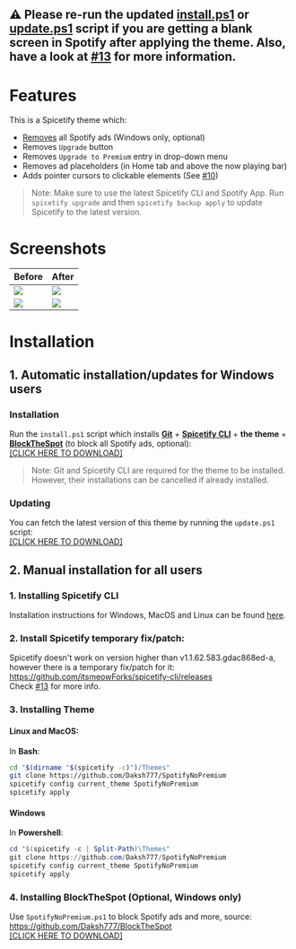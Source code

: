 ## ⚠ Please re-run the updated [install.ps1](https://gitcdn.link/repo/Daksh777/SpotifyNoPremium/main/install.ps1) or [update.ps1](https://gitcdn.link/repo/Daksh777/SpotifyNoPremium/main/update.ps1) script if you are getting a blank screen in Spotify after applying the theme. Also, have a look at [#13](https://github.com/Daksh777/SpotifyNoPremium/issues/13#issuecomment-891503806) for more information.
# Features
This is a Spicetify theme which:
- [Removes](https://github.com/Daksh777/BlockTheSpot) all Spotify ads (Windows only, optional)
- Removes `Upgrade` button
- Removes `Upgrade to Premium` entry in drop-down menu
- Removes ad placeholders (in Home tab and above the now playing bar)
- Adds pointer cursors to clickable elements (See [#10](https://github.com/Daksh777/SpotifyNoPremium/discussions/10))

> Note: Make sure to use the latest Spicetify CLI and Spotify App. Run `spicetify upgrade` and then `spicetify backup apply` to update Spicetify to the latest version.

# Screenshots

| Before | After |
| ----------- | ----------- |
| <img src="https://i.imgur.com/VAtMBYx.jpg"/> | <img src="https://i.imgur.com/g0heSZm.jpg"/> |
| <img src="https://i.imgur.com/to8dzhO.jpg"/> | <img src="https://i.imgur.com/JDj5rvQ.jpg"/> |

# Installation

## 1. Automatic installation/updates for Windows users
### Installation
Run the `install.ps1` script which installs [**Git**](https://git-scm.com/download/win) + [**Spicetify CLI**](https://github.com/khanhas/spicetify-cli) + **the theme** + [**BlockTheSpot**](https://github.com/Daksh777/BlockTheSpot) (to block all Spotify ads, optional): <br>
[[CLICK HERE TO DOWNLOAD]](https://gitcdn.link/repo/Daksh777/SpotifyNoPremium/main/install.ps1) <br>

> Note: Git and Spicetify CLI are required for the theme to be installed. However, their installations can be cancelled if already installed.

### Updating
You can fetch the latest version of this theme by running the `update.ps1` script: <br>
[[CLICK HERE TO DOWNLOAD]](https://gitcdn.link/repo/Daksh777/SpotifyNoPremium/main/update.ps1)

## 2. Manual installation for all users
 ### 1. Installing Spicetify CLI
 Installation instructions for Windows, MacOS and Linux can be found [here](https://github.com/khanhas/spicetify-cli/wiki/Installation).

### 2. Install Spicetify temporary fix/patch: 
Spicetify doesn't work on version higher than v1.1.62.583.gdac868ed-a, however there is a temporary fix/patch for it: https://github.com/itsmeowForks/spicetify-cli/releases <br>
Check [#13](https://github.com/Daksh777/SpotifyNoPremium/issues/13#issuecomment-891503806) for more info.
 
 ### 3. Installing Theme
 
#### Linux and MacOS:
In **Bash**:
```bash
cd "$(dirname "$(spicetify -c)")/Themes"
git clone https://github.com/Daksh777/SpotifyNoPremium
spicetify config current_theme SpotifyNoPremium
spicetify apply
```

#### Windows
In **Powershell**:
```powershell
cd "$(spicetify -c | Split-Path)\Themes"
git clone https://github.com/Daksh777/SpotifyNoPremium
spicetify config current_theme SpotifyNoPremium
spicetify apply
```
### 4. Installing BlockTheSpot (Optional, Windows only)
Use `SpotifyNoPremium.ps1` to block Spotify ads and more, source: https://github.com/Daksh777/BlockTheSpot <br>
[[CLICK HERE TO DOWNLOAD]](https://gitcdn.link/repo/Daksh777/SpotifyNoPremium/main/update.ps1)
